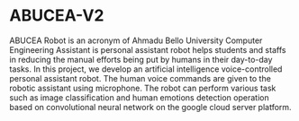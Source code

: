 # ABUCEA-V2
ABUCEA Robot is an acronym of Ahmadu Bello University Computer Engineering Assistant is personal assistant robot helps students and staffs in reducing the manual efforts being put by humans in their day-to-day tasks. In this project, we develop an artificial intelligence voice-controlled personal assistant robot. The human voice commands are given to the robotic assistant using microphone. The robot can perform various task such as image classification and human emotions detection operation based on convolutional neural network on the google cloud server platform.
